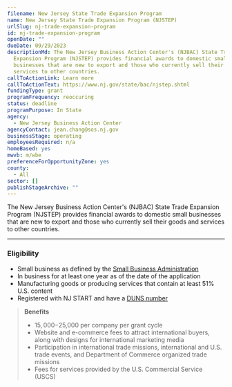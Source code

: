 ```yaml
---
filename: New Jersey State Trade Expansion Program
name: New Jersey State Trade Expansion Program (NJSTEP)
urlSlug: nj-trade-expansion-program
id: nj-trade-expansion-program
openDate: ""
dueDate: 09/29/2023
descriptionMd: The New Jersey Business Action Center's (NJBAC) State Trade
  Expansion Program (NJSTEP) provides financial awards to domestic small
  businesses that are new to export and those who currently sell their goods and
  services to other countries.
callToActionLink: Learn more
callToActionText: https://www.nj.gov/state/bac/njstep.shtml
fundingType: grant
programFrequency: reoccuring
status: deadline
programPurpose: In State
agency:
  - New Jersey Business Action Center
agencyContact: jean.chang@sos.nj.gov
businessStage: operating
employeesRequired: n/a
homeBased: yes
mwvb: m/wbe
preferenceForOpportunityZone: yes
county:
  - All
sector: []
publishStageArchive: ""
---
```

The New Jersey Business Action Center's (NJBAC) State Trade Expansion Program (NJSTEP) provides financial awards to domestic small businesses that are new to export and those who currently sell their goods and services to other countries.

- - -

### Eligibility

* Small business as defined by the [Small Business Administration](https://www.sba.gov/size-standards/index.html)
* In business for at least one year as of the date of the application
* Manufacturing goods or producing services that contain at least 51% U.S. content
* Registered with NJ START and have a [DUNS number](https://www.dnb.com/duns.html)

> **Benefits**
>
> * $15,000-$25,000 per company per grant cycle
>* Website and e-commerce fees to attract international buyers, along with designs for international marketing media
> * Participation in international trade missions, international  and U.S. trade events, and Department of Commerce organized trade missions
> * Fees for services provided by the U.S. Commercial Service (USCS)